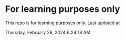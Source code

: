 # For learning purposes only
This repo is for learning purposes only.
Last updated at

Thursday, February 29, 2024 6:24:18 AM

